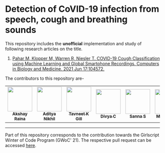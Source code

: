 # Detection of CoVID-19 infection from speech, cough and breathing sounds

This repository includes the **unofficial** implementation and study of following research articles on the title.
1. [Pahar M, Klopper M, Warren R, Niesler T. COVID-19 Cough Classification using Machine Learning and Global Smartphone Recordings. Computers in Biology and Medicine. 2021 Jun 17:104572.](https://www.sciencedirect.com/science/article/pii/S0010482521003668)


The contributors to this repository are-

<table>
  <tr>
<td align="center"><a href="https://github.com/raina-akshay"><img src="https://avatars.githubusercontent.com/u/65475383?v=4" width="80px;" alt=""/><br /><sub><b>Akshay Raina </b></sub></a></td>
<td align="center"><a href="https://github.com/AdityaNikhil"><img src="https://avatars.githubusercontent.com/u/30192967?v=4" width="80px;" alt=""/><br /><sub><b>Aditya Nikhil </b></sub></a></td>
<td align="center"><a href="https://github.com/tavneetgill"><img src="https://avatars.githubusercontent.com/u/71913873?v=4" width="80px;" alt=""/><br /><sub><b>Tavneet K Gill </b></sub></a></td>           
<td align="center"><a href="https://github.com/divya-chhoriya"><img src="https://avatars.githubusercontent.com/u/89564985?v=4" width="80px;" alt=""/><br /><sub><b>Divya C </b></sub></a></td> 
<td align="center"><a href="https://github.com/sannamir"><img src="https://avatars.githubusercontent.com/u/68156284?v=4" width="80px;" alt=""/><br /><sub><b>Sanna S </b></sub></a></td>                    
<td align="center"><a href="https://github.com/mimansa-sardhalia"><img src="https://avatars.githubusercontent.com/u/87580689?v=4" width="80px;" alt=""/><br /><sub><b>Mimansa S </b></sub></a></td> 
<!-- <td align="center"><a href="https://github.com/shubamsumbria"><img src="https://avatars.githubusercontent.com/u/38437572?v=4" width="80px;" alt=""/><br /><sub><b>Shubam S </b></sub></a></td> -->
</tr>
   </table>
</div>

*******************************************************************

Part of this repository corresponds to the contribution towards the Girlscript Winter of Code Program (GWoC' 21). The respective pull request can be accessed [here](https://github.com/girlscript/winter-of-contributing/pull/8936).
